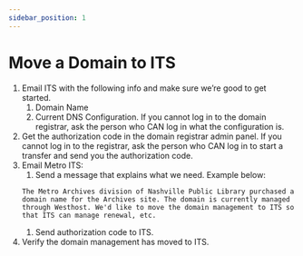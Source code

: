 ```yaml
---
sidebar_position: 1
---
```


# Move a Domain to ITS

1. Email ITS with the following info and make sure we’re good to get started.
   1. Domain Name
   1. Current DNS Configuration. If you cannot log in to the domain registrar, ask the person who CAN log in what the configuration is.
1. Get the authorization code in the domain registrar admin panel. If you cannot log in to the registrar, ask the person who CAN log in to start a transfer and send you the authorization code.
1. Email Metro ITS:
   1. Send a message that explains what we need. Example below:  
   ```
   The Metro Archives division of Nashville Public Library purchased a domain name for the Archives site. The domain is currently managed through Westhost. We'd like to move the domain management to ITS so that ITS can manage renewal, etc.
   ```
   1. Send authorization code to ITS.
1. Verify the domain management has moved to ITS.
